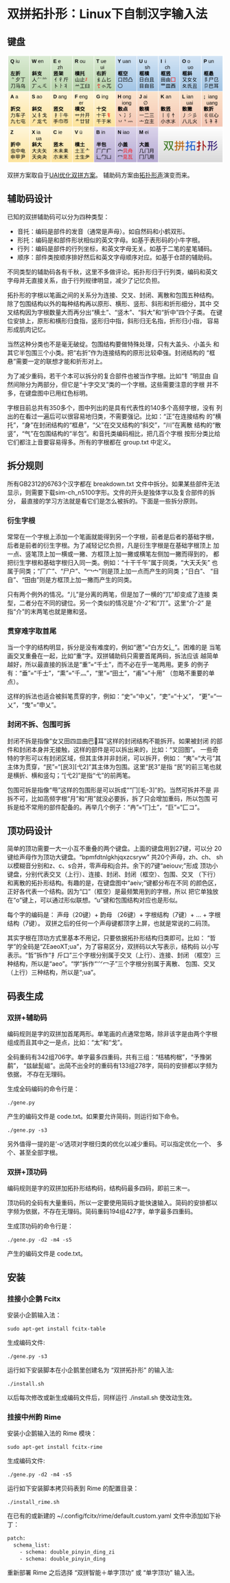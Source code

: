 # 双拼拓扑形：Linux下自制汉字输入法

## 键盘

![双拼拓扑形](https://github.com/macroxue/sp-topo/blob/master/sp-topo.png)

双拼方案取自于[UAI优化双拼方案](https://github.com/macroxue/shuangpin)。
辅助码方案由[拓扑形声](https://github.com/macroxue/zigen)演变而来。

## 辅助码设计

已知的双拼辅助码可以分为四种类型：
 * 音托：编码是部件的发音（通常是声母）。如自然码和小鹤双形。
 * 形托：编码是和部件形状相似的英文字母。如基于表形码的小牛字根。
 * 行列：编码是部件的行列坐标，和英文字母无关。如基于二笔的星笔辅码。
 * 顺序：部件类按顺序排好然后和英文字母顺序对应。如基于仓颉的辅助码。

不同类型的辅助码各有千秋，这里不多做评论。拓扑形归于行列类，编码和英文
字母并无直接关系，由于行列规律明显，减少了记忆负担。

拓扑形的字根以笔画之间的关系分为连接、交叉、封闭、离散和包围五种结构。
除了包围结构以外的每种结构再以原形、横形、竖形、斜形和折形细分，其中
交叉结构因为字根数量大而再分出“横土”、“竖木”、“斜大”和“折中”四个子类。
在键位安排上，原形和横形归食指，竖形归中指，斜形归无名指，折形归小指，
容易形成肌肉记忆。

当然这种分类也不是毫无破绽。包围结构要做特殊处理，只有大盖头、小盖头
和其它半包围三个小类。把“右折”作为连接结构的原形比较牵强。封闭结构的
“框悬”需要一定的联想才能和折形对上。

为了减少重码，若干个本可以拆分的复合部件也被当作字根。比如“钅”明显由
自然间隙分为两部分，但它是“十字交叉”类的一个字根。这些需要注意的字根
并不多，在键盘图中已用红色标明。

字根目前总共有350多个，图中列出的是具有代表性的140多个高频字根，没有
列出的在看过一遍后可以很容易地归类，不需要强记。比如：“正”在连接结构
的“横托”，“身”在封闭结构的“框悬”，“父”在交叉结构的“斜交”，“川”在离散
结构的“散竖”，“气”在包围结构的“半包”。和音托类编码相比，把几百个字根
按形分类比给它们都注上音要容易得多。所有的字根都在 group.txt 中定义。

## 拆分规则

所有GB2312的6763个汉字都在 breakdown.txt 文件中拆分。如果某些部件无法
显示，则需要下载sim-ch_n5100字形。文件的开头是独体字以及复合部件的拆分，
最直接的学习方法就是看它们是怎么被拆的。下面是一些拆分原则。

### 衍生字根

常常在一个字根上添加一个笔画就能得到另一个字根，前者是后者的基础字根，
后者是前者的衍生字根。为了减轻记忆负担，凡是衍生字根是在基础字根顶上
加一点、竖笔顶上加一横或一撇、方框顶上加一撇或横笔左侧加一撇而得到的，
都把衍生字根和基础字根归入同一类。例如：“十干千午”属于同类，“大天夭矢”
也属于同类；“厂广”、“尸户”、“冖宀”则是顶上加一点而产生的同类；“日白”、
“目自”、“田甶”则是方框顶上加一撇而产生的同类。

只有两个例外的情况。“儿”是分离的两笔，但是加了一横的“兀”却变成了连接
类型，二者分在不同的键位。另一个类似的情况是“介-2”和“丌”。这里“介-2”
是指“介”的末两笔也就是撇和竖。

### 贯穿难字取首尾

当一个字的结构明显，拆分是没有难度的，例如“邀”=“白方攵辶”。困难的是
当笔画交叉重叠在一起，比如“重”字。双拼辅助码只需要首尾两码，拆法应该
越简单越好，所以最直接的拆法是“重”=“千土”，而不必在乎一笔两用。更多
的例子有：“垂”=“千士”，“熏”=“千灬”，“里”=“田土”，“甫”=“十用”
（忽略不重要的单点）。

这样的拆法也适合被斜笔贯穿的字，例如：“史”=“中乂”，“吏”=“十乂”，
“更”=“一乂”，“曳”=“申乂”。

### 封闭不拆、包围可拆

封闭不拆是指像“女又田四皿曲巴𠃜耳”这样的封闭结构不能拆开。如果被封闭
的部件和封闭本身并无接触，这样的部件是可以拆出来的，比如：“叉回图”。
一些奇特的字形可以有封闭区域，但其主体并非封闭，可以拆开，例如：
“夷”=“大弓”其主体为贯穿，“民”=“[民3][弋2]”其主体为包围。这里“民3”是指
“民”的前三笔也就是横折、横和竖勾；“[弋2]”是指“弋”的前两笔。

包围可拆是指像“甩”这样的包围形是可以拆成““冂[毛-3]”的。当然可拆并不是
非拆不可，比如高频字根“月”和“用”就没必要拆，拆了只会增加重码，所以包围
可拆是给不常用的部件配备的。再举几个例子：“冉”=“冂土”，“巨”=“匚コ”。

## 顶功码设计

简单的顶功需要一大一小互不重叠的两个键盘。上面的键盘用到27键，可以分
20键给声母作为顶功大键盘。“bpmfdtnlgkhjqxzcsryw” 共20个声母，zh、ch、
sh以模糊音分别和z、c、s合并，零声母和j合并。余下的7键“aeiouv;”形成
顶功小键盘，分别代表交叉（上行）、连接、封闭、封闭（框空）、包围、交叉
（下行）和离散的拓扑形结构。有趣的是，在键盘图中“aeiv;”键都分布在不同
的颜色区，正好各代表一个结构。因为“口”（框空）是最频繁用到的字根，所以
把它单独放在“o”键上，可以通过形似联想。“u”键和包围结构对应也是形似。

每个字的编码是：
声母（20键）+ 韵母 （26键）+ 字根结构（7键）+ … + 字根结构（7键）。
双拼之后的任何一个声母键都顶字上屏，也就是常说的二码顶。

其实字根在顶功方式里基本不用记，只要依据拓扑形结构归类即可。比如：
“哲学”的全码是“ZEaeoXT;ua”，为了容易区分，双拼码以大写表示，结构码
以小写表示。“哲”拆作“扌斤口”三个字根分别属于交叉（上行）、连接、封闭
（框空）三种结构，所以是“aeo”。“学”拆作“⺍冖子”三个字根分别属于离散、
包围、交叉（上行）三种结构，所以是“;ua”。

## 码表生成

### 双拼+辅助码

编码规则是字的双拼加首尾两形。单笔画的点通常忽略，除非该字是由两个字根
组成而且其中之一是点，比如：“太”和“戈”。

全码重码有342组706字。单字最多四重码，共有三组：“桔橘枸椐”，“予豫粥鹬”，
“兹龇髭嵫”。出简不出全时的重码有133组278字，简码的安排都以字频为依据，
不存在无理码。

生成全码编码的命令行是：

    ./gene.py

产生的编码文件是 code.txt。如果要允许简码，则运行如下命令。

    ./gene.py -s3

另外值得一提的是‘-o’选项对字根归类的优化以减少重码。可以指定优化一个、
多个、甚至全部字根。

### 双拼+顶功码

编码规则是字的双拼加拓扑形结构码，结构码最多四码，即前三末一。

顶功码的全码有大量重码，所以一定要使用简码才能快速输入。简码的安排都以
字频为依据，不存在无理码。简码重码194组427字，单字最多四重码。

生成顶功码的命令行是：

    ./gene.py -d2 -m4 -s5

产生的编码文件是 code.txt。

## 安装

### 挂接小企鹅 Fcitx

安装小企鹅输入法：

    sudo apt-get install fcitx-table

生成编码文件:

    ./gene.py -s3

运行如下安装脚本在小企鹅里创建名为 “双拼拓扑形” 的输入法:

    ./install.sh

以后每次修改或新生成编码文件后，同样运行 ./install.sh 使改动生效。

### 挂接中州韵 Rime

安装小企鹅输入法的 Rime 模块：

    sudo apt-get install fcitx-rime

生成编码文件:

    ./gene.py -d2 -m4 -s5

运行如下安装脚本拷贝码表到 Rime 的配置目录：

    ./install_rime.sh

在已有的或新建的 ~/.config/fcitx/rime/default.custom.yaml 文件中添加如下补丁：

    patch:
      schema_list:
        - schema: double_pinyin_ding_zi
        - schema: double_pinyin_ding

重新部署 Rime 之后选择 “双拼智能＋单字顶功” 或 “单字顶功” 输入法。

